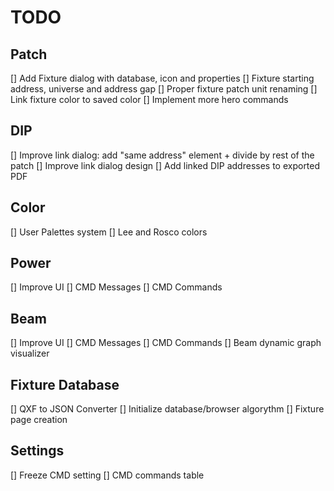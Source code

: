 # TODO

## Patch

[] Add Fixture dialog with database, icon and properties
[] Fixture starting address, universe and address gap
[] Proper fixture patch unit renaming
[] Link fixture color to saved color
[] Implement more hero commands

## DIP

[] Improve link dialog: add "same address" element + divide by rest of the patch
[] Improve link dialog design
[] Add linked DIP addresses to exported PDF

## Color

[] User Palettes system
[] Lee and Rosco colors

## Power

[] Improve UI
[] CMD Messages
[] CMD Commands

## Beam

[] Improve UI
[] CMD Messages
[] CMD Commands
[] Beam dynamic graph visualizer

## Fixture Database

[] QXF to JSON Converter
[] Initialize database/browser algorythm
[] Fixture page creation

## Settings

[] Freeze CMD setting
[] CMD commands table
